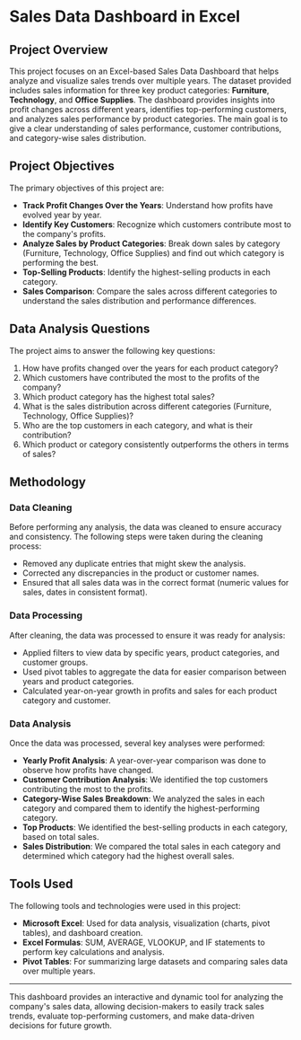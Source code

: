 # Sales Data Dashboard in Excel

## Project Overview

This project focuses on an Excel-based Sales Data Dashboard that helps analyze and visualize sales trends over multiple years. The dataset provided includes sales information for three key product categories: **Furniture**, **Technology**, and **Office Supplies**. The dashboard provides insights into profit changes across different years, identifies top-performing customers, and analyzes sales performance by product categories. The main goal is to give a clear understanding of sales performance, customer contributions, and category-wise sales distribution.

## Project Objectives

The primary objectives of this project are:
- **Track Profit Changes Over the Years**: Understand how profits have evolved year by year.
- **Identify Key Customers**: Recognize which customers contribute most to the company's profits.
- **Analyze Sales by Product Categories**: Break down sales by category (Furniture, Technology, Office Supplies) and find out which category is performing the best.
- **Top-Selling Products**: Identify the highest-selling products in each category.
- **Sales Comparison**: Compare the sales across different categories to understand the sales distribution and performance differences.

## Data Analysis Questions

The project aims to answer the following key questions:
1. How have profits changed over the years for each product category?
2. Which customers have contributed the most to the profits of the company?
3. Which product category has the highest total sales?
4. What is the sales distribution across different categories (Furniture, Technology, Office Supplies)?
5. Who are the top customers in each category, and what is their contribution?
6. Which product or category consistently outperforms the others in terms of sales?

## Methodology

### Data Cleaning

Before performing any analysis, the data was cleaned to ensure accuracy and consistency. The following steps were taken during the cleaning process:
- Removed any duplicate entries that might skew the analysis.
- Corrected any discrepancies in the product or customer names.
- Ensured that all sales data was in the correct format (numeric values for sales, dates in consistent format).

### Data Processing

After cleaning, the data was processed to ensure it was ready for analysis:
- Applied filters to view data by specific years, product categories, and customer groups.
- Used pivot tables to aggregate the data for easier comparison between years and product categories.
- Calculated year-on-year growth in profits and sales for each product category and customer.

### Data Analysis

Once the data was processed, several key analyses were performed:
- **Yearly Profit Analysis**: A year-over-year comparison was done to observe how profits have changed.
- **Customer Contribution Analysis**: We identified the top customers contributing the most to the profits.
- **Category-Wise Sales Breakdown**: We analyzed the sales in each category and compared them to identify the highest-performing category.
- **Top Products**: We identified the best-selling products in each category, based on total sales.
- **Sales Distribution**: We compared the total sales in each category and determined which category had the highest overall sales.

## Tools Used

The following tools and technologies were used in this project:
- **Microsoft Excel**: Used for data analysis, visualization (charts, pivot tables), and dashboard creation.
- **Excel Formulas**: SUM, AVERAGE, VLOOKUP, and IF statements to perform key calculations and analysis.
- **Pivot Tables**: For summarizing large datasets and comparing sales data over multiple years.

---

This dashboard provides an interactive and dynamic tool for analyzing the company's sales data, allowing decision-makers to easily track sales trends, evaluate top-performing customers, and make data-driven decisions for future growth.
